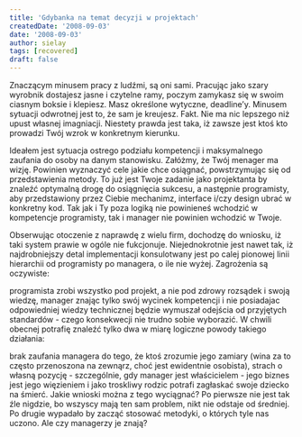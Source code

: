 ```yaml
---
title: 'Gdybanka na temat decyzji w projektach'
createdDate: '2008-09-03'
date: '2008-09-03'
author: sielay
tags: [recovered]
draft: false
---
```


Znaczącym minusem pracy z ludźmi, są oni sami. Pracując jako szary wyrobnik dostajesz jasne i czytelne ramy, poczym zamykasz się w swoim ciasnym boksie i klepiesz. Masz określone wytyczne, deadline’y. Minusem sytuacji odwrotnej jest to, że sam je kreujesz. Fakt. Nie ma nic lepszego niż upust własnej imagniacji. Niestety prawda jest taka, iż zawsze jest ktoś kto prowadzi Twój wzrok w konkretnym kierunku.

Ideałem jest sytuacja ostrego podziału kompetencji i maksymalnego zaufania do osoby na danym stanowisku. Załóżmy, że Twój menager ma wizję. Powinien wyznaczyć cele jakie chce osiągnać, powstrzymując się od przedstawienia metody. To już jest Twoje zadanie jako projektanta by znaleźć optymalną drogę do osiągnięcia sukcesu, a następnie programisty, aby przedstawiony przez Ciebie mechanimz, interface i/czy design ubrać w konkretny kod. Tak jak i Ty poza logiką nie powinieneś wchodzić w kompetencje programisty, tak i manager nie powinien wchodzić w Twoje.

Obserwując otoczenie z naprawdę z wielu firm, dochodzę do wniosku, iż taki system prawie w ogóle nie fukcjonuje. Niejednokrotnie jest nawet tak, iż najdrobniejszy detal implementacji konsulotwany jest po calej pionowej linii hierarchii od programisty po managera, o ile nie wyżej. Zagrożenia są oczywiste:

programista zrobi wszystko pod projekt, a nie pod zdrowy rozsądek i swoją wiedzę,
manager znając tylko swój wycinek kompetencji i nie posiadajac odpowiedniej wiedzy technicznej będzie wymuszał odejścia od przyjętych standardów - czego konsekwecji nie trudno sobie wyborazić.
W chwili obecnej potrafię znaleźć tylko dwa w miarę logiczne powody takiego działania:

brak zaufania managera do tego, że ktoś zrozumie jego zamiary (wina za to często przenoszona na zewnąrz, choć jest ewidentnie osobista),
strach o własną pozycję - szczególnie, gdy manager jest właścicielem - jego biznes jest jego więzieniem i jako troskliwy rodzic potrafi zagłaskać swoje dziecko na śmierć.
Jakie wnioski można z tego wyciągnać? Po pierwsze nie jest tak źle nigdzie, bo wszyscy mają ten sam problem, nikt nie odstaje od średniej. Po drugie wypadało by zacząć stosować metodyki, o których tyle nas uczono. Ale czy managerzy je znają?
